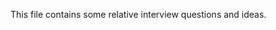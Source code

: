 This file contains some relative interview questions and ideas.
 
      
  
 
 
 
         
        
            
       
 
 
 
 
